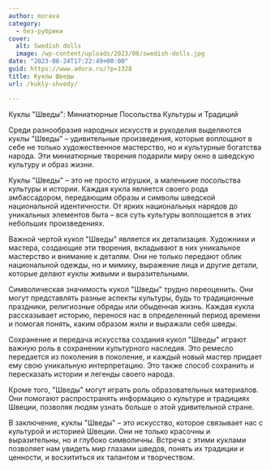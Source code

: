 ```yaml
---
author: morava
category:
  - без-рубрики
cover:
  alt: Swedish dolls
  image: /wp-content/uploads/2023/08/swedish-dolls.jpg
date: "2023-08-24T17:22:49+00:00"
guid: https://www.adora.ru/?p=1328
title: Куклы Шведы
url: /kukly-shvedy/

---
```

Куклы "Шведы": Миниатюрные Посольства Культуры и Традиций

Среди разнообразия народных искусств и рукоделия выделяются куклы "Шведы" – удивительные произведения, которые воплощают в себе не только художественное мастерство, но и культурные богатства народа. Эти миниатюрные творения подарили миру окно в шведскую культуру и образ жизни.

Куклы "Шведы" – это не просто игрушки, а маленькие посольства культуры и истории. Каждая кукла является своего рода амбассадором, передающим образы и символы шведской национальной идентичности. От ярких национальных нарядов до уникальных элементов быта – вся суть культуры воплощается в этих небольших произведениях.

Важной чертой кукол "Шведы" является их детализация. Художники и мастера, создающие эти творения, вкладывают в них уникальное мастерство и внимание к деталям. Они не только передают облик национальной одежды, но и мимику, выражение лица и другие детали, которые делают куклы живыми и выразительными.

Символическая значимость кукол "Шведы" трудно переоценить. Они могут представлять разные аспекты культуры, будь то традиционные праздники, религиозные обряды или обыденная жизнь. Каждая кукла рассказывает историю, перенося нас в определенный период времени и помогая понять, каким образом жили и выражали себя шведы.

Сохранение и передача искусства создания кукол "Шведы" играют важную роль в сохранении культурного наследия. Это ремесло передается из поколения в поколение, и каждый новый мастер придает ему свою уникальную интерпретацию. Это также способ сохранить и пересказать истории и легенды своего народа.

Кроме того, "Шведы" могут играть роль образовательных материалов. Они помогают распространять информацию о культуре и традициях Швеции, позволяя людям узнать больше о этой удивительной стране.

В заключение, куклы "Шведы" – это искусство, которое связывает нас с культурой и историей Швеции. Они не только красочны и выразительны, но и глубоко символичны. Встреча с этими куклами позволяет нам увидеть мир глазами шведов, понять их традиции и ценности, и восхититься их талантом и творчеством.
